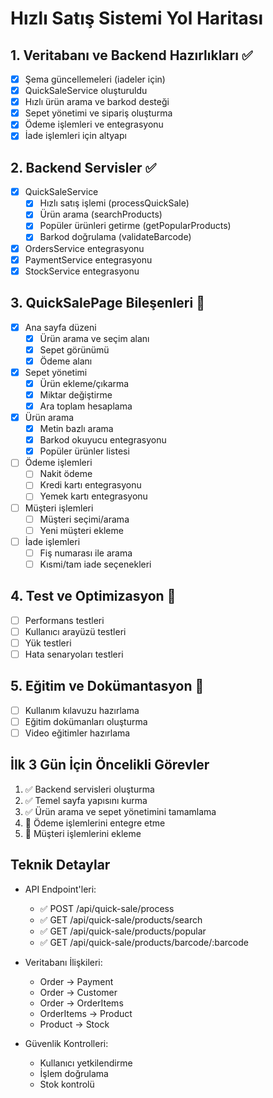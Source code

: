 # Hızlı Satış Sistemi Yol Haritası

## 1. Veritabanı ve Backend Hazırlıkları ✅
- [x] Şema güncellemeleri (iadeler için)
- [x] QuickSaleService oluşturuldu
- [x] Hızlı ürün arama ve barkod desteği
- [x] Sepet yönetimi ve sipariş oluşturma
- [x] Ödeme işlemleri ve entegrasyonu
- [x] İade işlemleri için altyapı

## 2. Backend Servisler ✅
- [x] QuickSaleService
  - [x] Hızlı satış işlemi (processQuickSale)
  - [x] Ürün arama (searchProducts)
  - [x] Popüler ürünleri getirme (getPopularProducts)
  - [x] Barkod doğrulama (validateBarcode)
- [x] OrdersService entegrasyonu
- [x] PaymentService entegrasyonu
- [x] StockService entegrasyonu

## 3. QuickSalePage Bileşenleri 🚧
- [x] Ana sayfa düzeni
  - [x] Ürün arama ve seçim alanı
  - [x] Sepet görünümü
  - [x] Ödeme alanı
- [x] Sepet yönetimi
  - [x] Ürün ekleme/çıkarma
  - [x] Miktar değiştirme
  - [x] Ara toplam hesaplama
- [x] Ürün arama
  - [x] Metin bazlı arama
  - [x] Barkod okuyucu entegrasyonu
  - [x] Popüler ürünler listesi
- [ ] Ödeme işlemleri
  - [ ] Nakit ödeme
  - [ ] Kredi kartı entegrasyonu
  - [ ] Yemek kartı entegrasyonu
- [ ] Müşteri işlemleri
  - [ ] Müşteri seçimi/arama
  - [ ] Yeni müşteri ekleme
- [ ] İade işlemleri
  - [ ] Fiş numarası ile arama
  - [ ] Kısmi/tam iade seçenekleri

## 4. Test ve Optimizasyon 🚧
- [ ] Performans testleri
- [ ] Kullanıcı arayüzü testleri
- [ ] Yük testleri
- [ ] Hata senaryoları testleri

## 5. Eğitim ve Dokümantasyon 📝
- [ ] Kullanım kılavuzu hazırlama
- [ ] Eğitim dokümanları oluşturma
- [ ] Video eğitimler hazırlama

## İlk 3 Gün İçin Öncelikli Görevler
1. ✅ Backend servisleri oluşturma
2. ✅ Temel sayfa yapısını kurma
3. ✅ Ürün arama ve sepet yönetimini tamamlama
4. 🚧 Ödeme işlemlerini entegre etme
5. 🚧 Müşteri işlemlerini ekleme

## Teknik Detaylar
- API Endpoint'leri:
  - ✅ POST /api/quick-sale/process
  - ✅ GET /api/quick-sale/products/search
  - ✅ GET /api/quick-sale/products/popular
  - ✅ GET /api/quick-sale/products/barcode/:barcode

- Veritabanı İlişkileri:
  - Order -> Payment
  - Order -> Customer
  - Order -> OrderItems
  - OrderItems -> Product
  - Product -> Stock

- Güvenlik Kontrolleri:
  - Kullanıcı yetkilendirme
  - İşlem doğrulama
  - Stok kontrolü 
